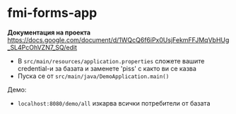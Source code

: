 # fmi-forms-app

**Документация на проекта**
https://docs.google.com/document/d/1WQcQ6f6iPx0UsjFekmFFJMqVbHUg_SL4PcOhVZN7_SQ/edit

- В `src/main/resources/application.properties` сложете вашите credential-и за базата и заменете 'piss' с както ви се казва
- Пуска се от `src/main/java/DemoApplication.main()`

Демо:
- `localhost:8080/demo/all` изкарва всички потребители от базата